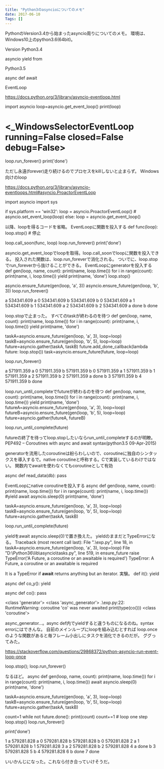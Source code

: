```yaml
---
title: "Python3のasyncioについてのメモ"
date: 2017-06-10
Tags: []
---
```


PythonのVersion3.4から始まったasyncio周りについてのメモ。
環境は、Windows10上のpython3.6(64bit)。

Version
Python3.4

asyncio
yield from

Python3.5

async def
await

EventLoop

https://docs.python.org/3/library/asyncio-eventloop.html

import asyncio
loop=asyncio.get_event_loop()
print(loop)
# <_WindowsSelectorEventLoop running=False closed=False debug=False>

loop.run_forever()
print('done')

ただし永遠(forever)走り続けるのでプロセスをkillしないと止まらず。
Windows向けのloop

https://docs.python.org/3/library/asyncio-eventloops.html#asyncio.ProactorEventLoop

import asyncio
import sys

if sys.platform == 'win32':
    loop = asyncio.ProactorEventLoop()
    # <ProactorEventLoop running=False closed=False debug=False>
    asyncio.set_event_loop(loop)
else:
    loop = asyncio.get_event_loop()

以降、loopを得るコードを省略。
EventLoopに関数を投入する
def func(loop):
    loop.stop() # 停止

loop.call_soon(func, loop)
loop.run_forever()
print('done')

asyncio.get_event_loopでloopを取得。loop.call_soonでloopに関数を投入できる。
投入された関数は、loop.run_foreverで消化される。
ついでに、loop.stopでrun_foreverから抜けることができる。
EventLoopにgeneratorを投入する
def gen(loop, name, count):
    print(name, loop.time())
    for i in range(count):
        print(name, i, loop.time())
        yield
    print(name, 'done')
    loop.stop()

asyncio.ensure_future(gen(loop, 'a', 3))
asyncio.ensure_future(gen(loop, 'b', 3))
loop.run_forever()

a 534341.609
a 0 534341.609
b 534341.609
b 0 534341.609
a 1 534341.609
b 1 534341.609
a 2 534341.609
b 2 534341.609
a done
b done

loop.stopで止まった。
すべてのtaskが終わるのを待つ
def gen(loop, name, count):
    print(name, loop.time())
    for i in range(count):
        print(name, i, loop.time())
        yield
    print(name, 'done')

taskA=asyncio.ensure_future(gen(loop, 'a', 3), loop=loop)
taskB=asyncio.ensure_future(gen(loop, 'b', 5), loop=loop)
future=asyncio.gather(taskA, taskB)
future.add_done_callback(lambda future: loop.stop())
task=asyncio.ensure_future(future, loop=loop)

loop.run_forever()

a 571911.359
a 0 571911.359
b 571911.359
b 0 571911.359
a 1 571911.359
b 1 571911.359
a 2 571911.359
b 2 571911.359
a done
b 3 571911.359
b 4 571911.359
b done

loop.run_until_completeでfutureが終わるのを待つ
def gen(loop, name, count):
    print(name, loop.time())
    for i in range(count):
        print(name, i, loop.time())
        yield
    print(name, 'done')
futureA=asyncio.ensure_future(gen(loop, 'a', 3), loop=loop)
futureB=asyncio.ensure_future(gen(loop, 'b', 5), loop=loop)
future=asyncio.gather(futureA, futureB)

loop.run_until_complete(future)

futureの終了を待ってloop.stopしたいならrun_until_completeするのが明瞭。
PEP492 – Coroutines with async and await syntax(python3.5 09-Apr-2015)

generatorを流用したcoroutineは紛らわしいので、coroutineに独自のシンタックスを導入するで。native coroutineと呼称する。Cで実装しているわけではない。
関数内でawaitを使わなくてもcoroutineとして有効

async def read_data(db):
    pass

EventLoopにnative coroutineを投入する
async def gen(loop, name, count):
    print(name, loop.time())
    for i in range(count):
        print(name, i, loop.time())
        #yield
        await asyncio.sleep(0)
    print(name, 'done')

taskA=asyncio.ensure_future(gen(loop, 'a', 3), loop=loop)
taskB=asyncio.ensure_future(gen(loop, 'b', 5), loop=loop)
future=asyncio.gather(taskA, taskB)

loop.run_until_complete(future)

yieldをawait asyncio.sleep(0)で置き換えた。
yieldのままだとTypeErrorになる。
Traceback (most recent call last):
  File ".\exp.py", line 18, in <module>
    taskA=asyncio.ensure_future(gen(loop, 'a', 3), loop=loop)
  File "D:\Python36\lib\asyncio\tasks.py", line 519, in ensure_future
    raise TypeError('A Future, a coroutine or an awaitable is required')
TypeError: A Future, a coroutine or an awaitable is required

It is a TypeError if __await__ returns anything but an iterator.
実験。
def it():
    yield

async def co_y():
    yield

async def co():
    pass

<class 'generator'>
<class 'async_generator'>
.\exp.py:22: RuntimeWarning: coroutine 'co' was never awaited
  print(type(co()))
<class 'coroutine'>

async_generator…。async def内でyieldすると違うものになるのね。syntax errorにはできんな。
自前のメインループにloopを組み込むとすれば
loop.onceのような関数があると毎フレーム小出しにタスクを消化できるのだが。
ググってみた。

https://stackoverflow.com/questions/29868372/python-asyncio-run-event-loop-once

loop.stop(); loop.run_forever()

なるほど。
async def gen(loop, name, count):
    print(name, loop.time())
    for i in range(count):
        print(name, i, loop.time())
        await asyncio.sleep(0)
    print(name, 'done')

taskA=asyncio.ensure_future(gen(loop, 'a', 3), loop=loop)
taskB=asyncio.ensure_future(gen(loop, 'b', 5), loop=loop)
future=asyncio.gather(taskA, taskB)

count=1
while not future.done():
    print(count)
    count+=1
    # loop one step
    loop.stop()
    loop.run_forever()

print('done')

1
a 579281.828
a 0 579281.828
b 579281.828
b 0 579281.828
2
a 1 579281.828
b 1 579281.828
3
a 2 579281.828
b 2 579281.828
4
a done
b 3 579281.828
5
b 4 579281.828
6
b done
7
done

いいかんじになった。これなら付き合っていけそうだ。
